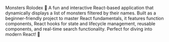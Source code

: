 Monsters Rolodex 👾
A fun and interactive React-based application that dynamically displays a list of monsters filtered by their names. Built as a beginner-friendly project to master React fundamentals, it features function components, React hooks for state and lifecycle management, reusable components, and real-time search functionality. Perfect for diving into modern React! 🚀
